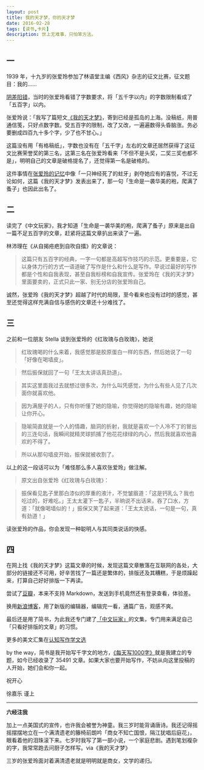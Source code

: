 ```yaml
---
layout: post
title: 我的天才梦，你的天才梦
date: 2016-02-28
tags: [读书,卡片]
description: 世上无难事，只怕笨方法。
---
```




## 一

1939 年，十九岁的张爱玲参加了林语堂主编《西风》杂志的征文比赛，征文题目：我的……

[阴差阳错](http://reading.caixin.com/113291/113297.html)，当时的张爱玲看错了字数要求，将「五千字以内」的字数限制看成了「五百字」以内。

张爱玲说：「我写了篇短文[《我的天才梦》](http://www.jianshu.com/p/a0f756086ccd)，寄到已经是孤岛的上海。没稿纸，用普通信笺，只好点数字数。受五百字的限制，改了又改，一遍遍数得头昏脑涨。务必要删成四百九十多个字，少了也不甘心。」

这篇没有用「有格稿纸」，字数也没有在「五千字」左右的文章还居然获得了这征文比赛荣誉奖的第三名，这第三名在张爱玲看来「不但不是头奖，二奖三奖也都不是」，明明自己的文章是破格提名了，还觉得第一名是破格的。

这件事情在[张爱玲的记忆](http://www.jianshu.com/p/d1bbf5c59b27)中像「一只神经死了的蛀牙」剥夺她应有的喜悦，不过无论如何，这篇《我的天才梦》发表出来了，那一句「生命是一袭华美的袍，爬满了蚤子」也因此出名了。

## 二

读完了《中文玩家》，我才知道「生命是一袭华美的袍，爬满了蚤子」原来是出自一篇不足五百字的文章，赶紧将这篇文章扒出来读了一遍。

林沛理在《从自揭疮疤到自吹自擂》的文章说：

>这篇只有五百字的经典，一字一句都是高超写作技巧的示范。更重要是，它以身体力行的方式一语道破了写作是什么和什么是写作。早说过最好的写作都是个性和自我表现，甚至自我标榜和自我宣传。张爱玲在《我的天才梦》里面要卖的，正式只此一家、别无分店的张爱玲自己。

诚然，张爱玲《我的天才梦》超越了时代的局限，至今看来也没有过时的感觉，甚至还觉得这样充满自信与感伤的文章还十分难找了。


## 三

之前和一位朋友 Stella 谈到张爱玲的《红玫瑰与白玫瑰》，她说


>红玫瑰喝的什么来着，我感觉那是胶原蛋白一样的东西，然后她说了一句「好像在喝墙皮」。

>然后振保就回了一句「王太太讲话真劲道」。

>其实这里面我过去就想过很多次，为什么叫凭感觉，为什么有些人见了几次面你就喜欢他。

>因为满屋子的人，只有你听懂了她的隐喻，你觉得她的隐喻有趣，她的隐喻让你开心。

>隐喻简直就是一个人的情趣，脑洞的折射，我就是喜欢一个人冷不丁的冒出的三连句话，我瞬间就精灵球抓捕了他花花绿绿的内心，然后我就喜欢他喜欢的不得了。

>所以从那句墙皮开始，振保就被收割了。

以上的这一段话可以为「难怪那么多人喜欢张爱玲」做注解。

>原文出自张爱玲《红玫瑰与白玫瑰》：

>振保看见匙子里那白漆似的厚重的液汁，不觉皱眉道：「这是钙乳么？我也吃过的，好难吃。」王太太灌下一匙子，半晌说不出话来，吞了口水，方道：「就像喝墙似的！」振保又笑了起来道：「王太太说话，一句是一句，真有劲道！」

读张爱玲的作品，你会发现一种聪明人与其同类说话的快感。


## 四

在网上找《我的天才梦》这篇文章的时候，发现这篇文章散落在互联网的各处，大部分的链接还不可用，好辛苦找了一篇还是繁体的，排版还及其糟糕，于是烦躁起来，打算自己好好排版一下再读。

尝试了[豆瓣](http://www.douban.com/note/542061538/)，本来不支持 Markdown，发送到手机竟然还有登录查看，体验差。

换用[新浪博客](http://blog.sina.com.cn/s/blog_617ccc0c0102vzxa.html)，用了新版的编辑器，编辑完一看，通篇广告，观感不爽。

最后还是用了简书，为此我还专门建了[「中文玩家」](http://www.jianshu.com/notebooks/3417690/latest)的文集，专门用来满足自己「只看好排版的文章」的习惯。

更多的美文汇集在[认知写作学文选](http://note.openmindclub.com/)

by the way，简书是我开始写千字文的地方，[《每天写1000字》](http://www.jianshu.com/collection/723de9bac3cd)就是我建立的专题，如今已经收录了 35491 文章。如果大家也要开始写作，不妨从向这里投稿的人开始，她们会和你一起。


祝开心

徐嘉乐 谨上

----

**六经注我**

加上一点美国式的宣传，也许我会被誉为神童。我三岁时能背诵唐诗。我还记得摇摇摆摆地立在一个满清遗老的籐椅前朗吟「商女不知亡国恨，隔江犹唱后庭花」，眼看着他的泪珠滚下来。七岁时我写了第一部小说，一个家庭悲剧。遇到笔划複杂的字，我常常跑去问厨子怎样写。via《我的天才梦》

三岁的张爱玲面对着满清遗老就是明明就是商女，文学的递归。


